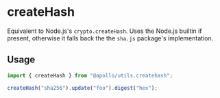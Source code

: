 # createHash

Equivalent to Node.js's `crypto.createHash`. Uses the Node.js builtin if
present, otherwise it falls back the the `sha.js` package's implementation.

## Usage
```ts
import { createHash } from "@apollo/utils.createhash";

createHash("sha256").update("foo").digest("hex");
```